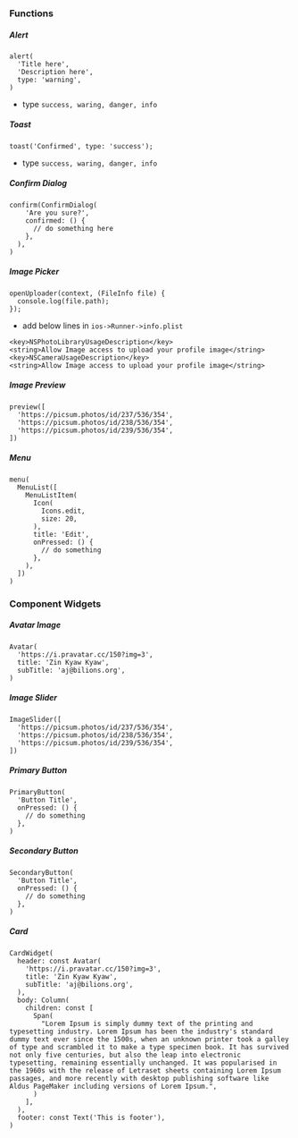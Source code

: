 
### Functions

##### Alert

```
alert(
  'Title here',
  'Description here',
  type: 'warning', 
)

```
- type `success, waring, danger, info`

##### Toast

```
toast('Confirmed', type: 'success');

```
- type `success, waring, danger, info`

##### Confirm Dialog
```
confirm(ConfirmDialog(
    'Are you sure?', 
    confirmed: () {
      // do something here
    },
  ),
)
```

##### Image Picker

```
openUploader(context, (FileInfo file) {
  console.log(file.path);
});
```
- add below lines in `ios->Runner->info.plist`
```
<key>NSPhotoLibraryUsageDescription</key>
<string>Allow Image access to upload your profile image</string>
<key>NSCameraUsageDescription</key>
<string>Allow Image access to upload your profile image</string>
```

##### Image Preview

```
preview([
  'https://picsum.photos/id/237/536/354',
  'https://picsum.photos/id/238/536/354',
  'https://picsum.photos/id/239/536/354',
])

```

##### Menu 

```
menu(
  MenuList([
    MenuListItem(
      Icon(
        Icons.edit,
        size: 20,
      ),
      title: 'Edit',
      onPressed: () {
        // do something
      },
    ),
  ])
)
```

### Component Widgets

##### Avatar Image 

```
Avatar(
  'https://i.pravatar.cc/150?img=3',
  title: 'Zin Kyaw Kyaw',
  subTitle: 'aj@bilions.org',
)
```

##### Image Slider 

```
ImageSlider([
  'https://picsum.photos/id/237/536/354',
  'https://picsum.photos/id/238/536/354',
  'https://picsum.photos/id/239/536/354',
])
```
##### Primary Button

```
PrimaryButton(
  'Button Title',
  onPressed: () {
    // do something
  },
)
```
##### Secondary Button

```
SecondaryButton(
  'Button Title',
  onPressed: () {
    // do something
  },
)
```

##### Card 
```
CardWidget(
  header: const Avatar(
    'https://i.pravatar.cc/150?img=3',
    title: 'Zin Kyaw Kyaw',
    subTitle: 'aj@bilions.org',
  ),
  body: Column(
    children: const [
      Span(
        "Lorem Ipsum is simply dummy text of the printing and typesetting industry. Lorem Ipsum has been the industry's standard dummy text ever since the 1500s, when an unknown printer took a galley of type and scrambled it to make a type specimen book. It has survived not only five centuries, but also the leap into electronic typesetting, remaining essentially unchanged. It was popularised in the 1960s with the release of Letraset sheets containing Lorem Ipsum passages, and more recently with desktop publishing software like Aldus PageMaker including versions of Lorem Ipsum.",
      )
    ],
  ),
  footer: const Text('This is footer'),
)
```
